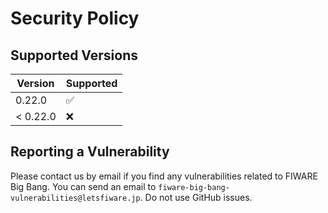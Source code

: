 # Security Policy

## Supported Versions

| Version  | Supported          |
| -------- | ------------------ |
| 0.22.0   | :white_check_mark: |
| < 0.22.0 | :x:                |

## Reporting a Vulnerability

Please contact us by email if you find any vulnerabilities related to FIWARE Big Bang.
You can send an email to `fiware-big-bang-vulnerabilities@letsfiware.jp`. Do not use GitHub issues.
